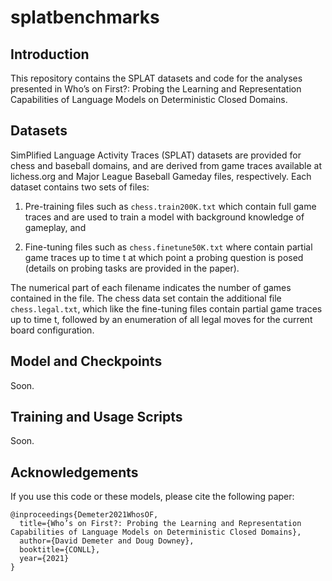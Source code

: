 # splatbenchmarks

## Introduction

This repository contains the SPLAT datasets and code for the analyses presented in Who’s on First?: Probing the Learning and Representation Capabilities of Language Models on Deterministic Closed Domains.

## Datasets

SimPlified Language Activity Traces (SPLAT) datasets are provided for chess and baseball domains, and are derived from game traces available at lichess.org and Major League Baseball Gameday files, respectively.  Each dataset contains two sets of files:

1. Pre-training files such as ```chess.train200K.txt``` which contain full game traces and are used to train a model with background knowledge of gameplay, and

2. Fine-tuning files such as ```chess.finetune50K.txt``` where contain partial game traces up to time t at which point a probing question is posed (details on probing tasks are provided in the paper).

The numerical part of each filename indicates the number of games contained in the file.  The chess data set contain the additional file ```chess.legal.txt```, which like the fine-tuning files contain partial game traces up to time t, followed by an enumeration of all legal moves for the current board configuration.

## Model and Checkpoints

Soon.

## Training and Usage Scripts

Soon.

## Acknowledgements

If you use this code or these models, please cite the following paper:

```
@inproceedings{Demeter2021WhosOF,
  title={Who’s on First?: Probing the Learning and Representation Capabilities of Language Models on Deterministic Closed Domains},
  author={David Demeter and Doug Downey},
  booktitle={CONLL},
  year={2021}
}
```
